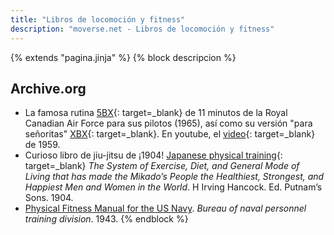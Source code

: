```yaml
---
title: "Libros de locomoción y fitness"
description: "moverse.net - Libros de locomoción y fitness"
---
```

{% extends "pagina.jinja" %}
{% block descripcion %}
## Archive.org

- La famosa rutina [5BX](/varios/libros/5bx-plan.pdf){: target=_blank} de 11 minutos de la Royal Canadian Air Force para sus pilotos (1965), así como su versión "para señoritas" [XBX](/varios/libros/xbx-plan.pdf){: target=_blank}. En youtube, el [video](https://www.youtube.com/watch?v=NMGQzMjeO1k){: target=_blank} de 1959.
- Curioso libro de jiu-jitsu de ¡1904! [Japanese physical training](/varios/libros/japanese_physical_training.pdf){: target=_blank} *The System of Exercise, Diet, and General Mode of Living that has made the Mikado’s People the Healthiest, Strongest, and Happiest Men and Women in the World*. H Irving Hancock. Ed. Putnam’s Sons. 1904.
- [Physical Fitness Manual for the US Navy](/varios/libros/PhysicalFitnessNavy1943.pdf). *Bureau of naval personnel training division*. 1943.
{% endblock %}